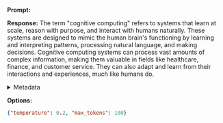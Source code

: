 **Prompt:**


**Response:**
The term "cognitive computing" refers to systems that learn at scale, reason with purpose, and interact with humans naturally. These systems are designed to mimic the human brain's functioning by learning and interpreting patterns, processing natural language, and making decisions. Cognitive computing systems can process vast amounts of complex information, making them valuable in fields like healthcare, finance, and customer service. They can also adapt and learn from their interactions and experiences, much like humans do.

<details><summary>Metadata</summary>

- Duration: 12590 ms
- Datetime: 2023-11-24T13:26:18.457013
- Model: gpt-4-0613

</details>

**Options:**
```json
{"temperature": 0.2, "max_tokens": 100}
```

